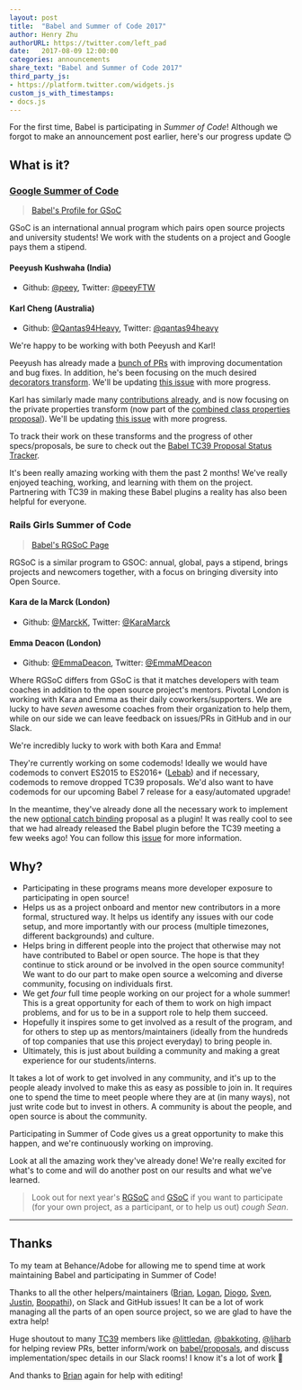 ```yaml
---
layout: post
title:  "Babel and Summer of Code 2017"
author: Henry Zhu
authorURL: https://twitter.com/left_pad
date:   2017-08-09 12:00:00
categories: announcements
share_text: "Babel and Summer of Code 2017"
third_party_js:
- https://platform.twitter.com/widgets.js
custom_js_with_timestamps:
- docs.js
---
```


For the first time, Babel is participating in *Summer of Code*!
Although we forgot to make an announcement post earlier, here's our progress update 😊

<!--truncate-->

## What is it?

### [Google Summer of Code](https://summerofcode.withgoogle.com/)

> [Babel's Profile for GSoC](https://summerofcode.withgoogle.com/organizations/5842528113786880/)

GSoC is an international annual program which pairs open source projects and university students! We work with the students on a project and Google pays them a stipend.

#### Peeyush Kushwaha (India)

- Github: [@peey](https://github.com/peey), Twitter: [@peeyFTW](https://twitter.com/peeyFTW)

#### Karl Cheng (Australia)

- Github: [@Qantas94Heavy](https://github.com/Qantas94Heavy), Twitter: [@qantas94heavy](https://twitter.com/qantas94heavy)

We're happy to be working with both Peeyush and Karl!

Peeyush has already made a [bunch of PRs](https://github.com/pulls?utf8=%E2%9C%93&q=is%3Apr+author%3Apeey+user%3Ababel+is%3Aboth) with improving documentation and bug fixes. In addition, he's been focusing on the much desired [decorators transform](https://github.com/tc39/proposal-decorators). We'll be updating [this issue](https://github.com/babel/proposals/issues/11) with more progress.

Karl has similarly made many [contributions already](https://github.com/pulls?utf8=%E2%9C%93&q=is%3Apr+author%3AQantas94Heavy+user%3Ababel+), and is now focusing on the private properties transform (now part of the [combined class properties proposal](https://github.com/tc39/proposal-class-fields)). We'll be updating [this issue](https://github.com/babel/proposals/issues/12) with more progress.

To track their work on these transforms and the progress of other specs/proposals, be sure to check out the [Babel TC39 Proposal Status Tracker](https://github.com/babel/proposals).

It's been really amazing working with them the past 2 months! We've really enjoyed teaching, working, and learning with them on the project. Partnering with TC39 in making these Babel plugins a reality has also been helpful for everyone.

### Rails Girls Summer of Code

> [Babel's RGSoC Page](https://teams.railsgirlssummerofcode.org/teams/307)

RGSoC is a similar program to GSOC: annual, global, pays a stipend, brings projects and newcomers together, with a focus on bringing diversity into Open Source.

#### Kara de la Marck (London)

- Github: [@MarckK](https://github.com/MarckK), Twitter: [@KaraMarck](https://twitter.com/KaraMarck)

#### Emma Deacon (London)

- Github: [@EmmaDeacon](https://github.com/EmmaDeacon), Twitter: [@EmmaMDeacon](https://twitter.com/EmmaMDeacon)

Where RGSoC differs from GSoC is that it matches developers with team coaches in addition to the open source project's  mentors. Pivotal London is working with Kara and Emma as their daily coworkers/supporters. We are lucky to have _seven_ awesome coaches from their organization to help them, while on our side we can leave feedback on issues/PRs in GitHub and in our Slack.

We're incredibly lucky to work with both Kara and Emma!

They're currently working on some codemods! Ideally we would have codemods to convert ES2015 to ES2016+ ([Lebab](https://lebab.io/)) and if necessary, codemods to remove dropped TC39 proposals. We'd also want to have codemods for our upcoming Babel 7 release for a easy/automated upgrade!

In the meantime, they've already done all the necessary work to implement the new [optional catch binding](https://github.com/tc39/proposal-optional-catch-binding) proposal as a plugin! It was really cool to see that we had already released the Babel plugin before the TC39 meeting a few weeks ago! You can follow this [issue](https://github.com/babel/proposals/issues/7) for more information.

## Why?

- Participating in these programs means more developer exposure to participating in open source!
- Helps us as a project onboard and mentor new contributors in a more formal, structured way. It helps us identify any issues with our code setup, and more importantly with our process (multiple timezones, different backgrounds) and culture.
- Helps bring in different people into the project that otherwise may not have contributed to Babel or open source. The hope is that they continue to stick around or be involved in the open source community! We want to do our part to make open source a welcoming and diverse community, focusing on individuals first.
- We get _four_ full time people working on our project for a whole summer! This is a great opportunity for each of them to work on high impact problems, and for us to be in a support role to help them succeed.
- Hopefully it inspires some to get involved as a result of the program, and for others to step up as mentors/maintainers (ideally from the hundreds of top companies that use this project everyday) to bring people in.
- Ultimately, this is just about building a community and making a great experience for our students/interns.

It takes a lot of work to get involved in any community, and it's up to the people aleady involved to make this as easy as possible to join in. It requires one to spend the time to meet people where they are at (in many ways), not just write code but to invest in others. A community is about the people, and open source is about the community.

Participating in Summer of Code gives us a great opportunity to make this happen, and we're continuously working on improving.

Look at all the amazing work they've already done! We're really excited for what's to come and will do another post on our results and what we've learned.

> Look out for next year's [RGSoC](https://twitter.com/RailsGirlsSoC) and [GSoC](https://twitter.com/gsoc) if you want to participate (for your own project, as a participant, or to help us out) *cough Sean*.

---

## Thanks

To my team at Behance/Adobe for allowing me to spend time at work maintaining Babel and participating in Summer of Code!

Thanks to all the other helpers/maintainers ([Brian](https://github.com/existentialism), [Logan](https://github.com/loganfsmyth), [Diogo](https://github.com/Kovensky), [Sven](https://github.com/xtuc), [Justin](https://github.com/jridgewell), [Boopathi](https://github.com/boopathi)), on Slack and GitHub issues! It can be a lot of work managing all the parts of an open source project, so we are glad to have the extra help!

Huge shoutout to many [TC39](https://github.com/tc39) members like [@littledan](https://twitter.com/littledan), [@bakkoting](https://twitter.com/bakkoting), [@ljharb](https://twitter.com/ljharb) for helping review PRs, better inform/work on [babel/proposals](https://github.com/babel/proposals), and discuss implementation/spec details in our Slack rooms! I know it's a lot of work 🙂

And thanks to [Brian](https://github.com/existentialism) again for help with editing!
